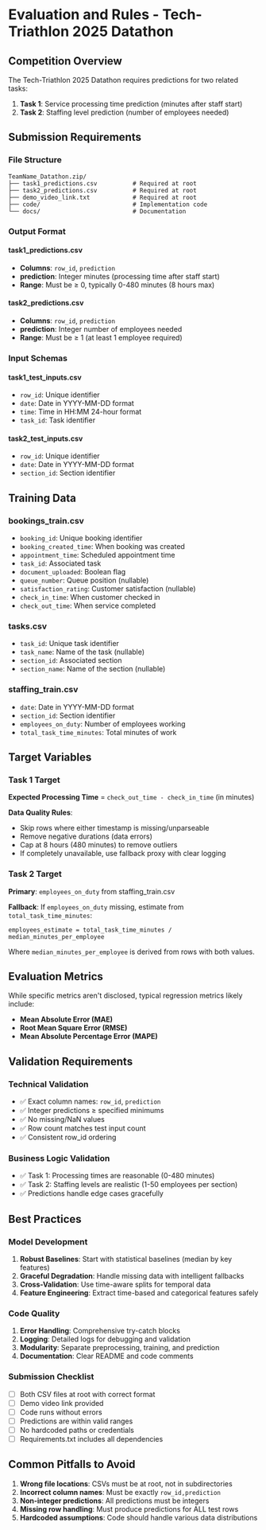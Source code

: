 # Evaluation and Rules - Tech-Triathlon 2025 Datathon

## Competition Overview

The Tech-Triathlon 2025 Datathon requires predictions for two related tasks:

1. **Task 1**: Service processing time prediction (minutes after staff start)
2. **Task 2**: Staffing level prediction (number of employees needed)

## Submission Requirements

### File Structure
```
TeamName_Datathon.zip/
├── task1_predictions.csv          # Required at root
├── task2_predictions.csv          # Required at root  
├── demo_video_link.txt            # Required at root
├── code/                          # Implementation code
└── docs/                          # Documentation
```

### Output Format

#### task1_predictions.csv
- **Columns**: `row_id`, `prediction`
- **prediction**: Integer minutes (processing time after staff start)
- **Range**: Must be ≥ 0, typically 0-480 minutes (8 hours max)

#### task2_predictions.csv  
- **Columns**: `row_id`, `prediction`
- **prediction**: Integer number of employees needed
- **Range**: Must be ≥ 1 (at least 1 employee required)

### Input Schemas

#### task1_test_inputs.csv
- `row_id`: Unique identifier
- `date`: Date in YYYY-MM-DD format
- `time`: Time in HH:MM 24-hour format
- `task_id`: Task identifier

#### task2_test_inputs.csv
- `row_id`: Unique identifier  
- `date`: Date in YYYY-MM-DD format
- `section_id`: Section identifier

## Training Data

### bookings_train.csv
- `booking_id`: Unique booking identifier
- `booking_created_time`: When booking was created
- `appointment_time`: Scheduled appointment time
- `task_id`: Associated task
- `document_uploaded`: Boolean flag
- `queue_number`: Queue position (nullable)
- `satisfaction_rating`: Customer satisfaction (nullable)
- `check_in_time`: When customer checked in
- `check_out_time`: When service completed

### tasks.csv
- `task_id`: Unique task identifier
- `task_name`: Name of the task (nullable)
- `section_id`: Associated section
- `section_name`: Name of the section (nullable)

### staffing_train.csv
- `date`: Date in YYYY-MM-DD format
- `section_id`: Section identifier
- `employees_on_duty`: Number of employees working
- `total_task_time_minutes`: Total minutes of work

## Target Variables

### Task 1 Target
**Expected Processing Time** = `check_out_time - check_in_time` (in minutes)

**Data Quality Rules**:
- Skip rows where either timestamp is missing/unparseable
- Remove negative durations (data errors)
- Cap at 8 hours (480 minutes) to remove outliers
- If completely unavailable, use fallback proxy with clear logging

### Task 2 Target
**Primary**: `employees_on_duty` from staffing_train.csv

**Fallback**: If `employees_on_duty` missing, estimate from `total_task_time_minutes`:
```
employees_estimate = total_task_time_minutes / median_minutes_per_employee
```
Where `median_minutes_per_employee` is derived from rows with both values.

## Evaluation Metrics

While specific metrics aren't disclosed, typical regression metrics likely include:
- **Mean Absolute Error (MAE)**
- **Root Mean Square Error (RMSE)**
- **Mean Absolute Percentage Error (MAPE)**

## Validation Requirements

### Technical Validation
- ✅ Exact column names: `row_id`, `prediction`
- ✅ Integer predictions ≥ specified minimums
- ✅ No missing/NaN values
- ✅ Row count matches test input count
- ✅ Consistent row_id ordering

### Business Logic Validation
- ✅ Task 1: Processing times are reasonable (0-480 minutes)
- ✅ Task 2: Staffing levels are realistic (1-50 employees per section)
- ✅ Predictions handle edge cases gracefully

## Best Practices

### Model Development
1. **Robust Baselines**: Start with statistical baselines (median by key features)
2. **Graceful Degradation**: Handle missing data with intelligent fallbacks
3. **Cross-Validation**: Use time-aware splits for temporal data
4. **Feature Engineering**: Extract time-based and categorical features safely

### Code Quality
1. **Error Handling**: Comprehensive try-catch blocks
2. **Logging**: Detailed logs for debugging and validation
3. **Modularity**: Separate preprocessing, training, and prediction
4. **Documentation**: Clear README and code comments

### Submission Checklist
- [ ] Both CSV files at root with correct format
- [ ] Demo video link provided
- [ ] Code runs without errors
- [ ] Predictions are within valid ranges
- [ ] No hardcoded paths or credentials
- [ ] Requirements.txt includes all dependencies

## Common Pitfalls to Avoid

1. **Wrong file locations**: CSVs must be at root, not in subdirectories
2. **Incorrect column names**: Must be exactly `row_id,prediction`
3. **Non-integer predictions**: All predictions must be integers
4. **Missing row handling**: Must produce predictions for ALL test rows
5. **Hardcoded assumptions**: Code should handle various data distributions